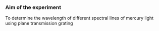 ### Aim of the experiment
To determine the wavelength of different spectral lines of mercury light using plane transmission grating
